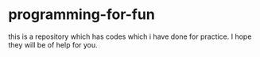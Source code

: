 # programming-for-fun
this is a repository which has codes which i have done for practice. I hope they will be of help for you.
